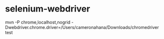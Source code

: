 # selenium-webdriver

mvn -P chrome,localhost,nogrid -Dwebdriver.chrome.driver=/Users/cameronahana/Downloads/chromedriver test
